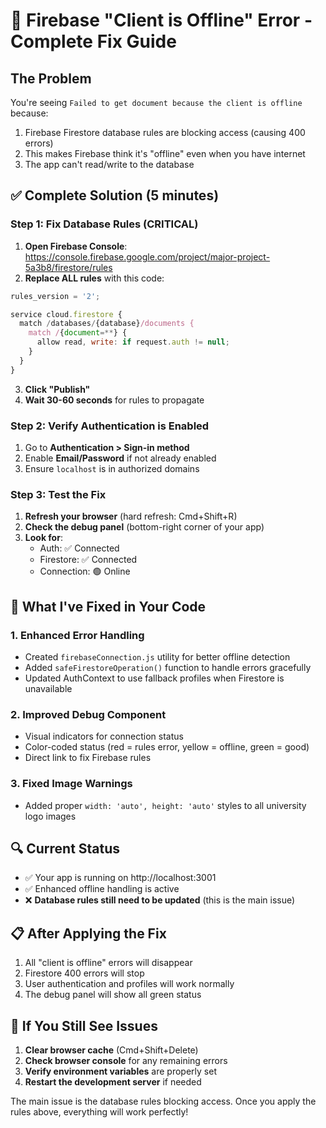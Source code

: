 # 🚨 Firebase "Client is Offline" Error - Complete Fix Guide

## The Problem
You're seeing `Failed to get document because the client is offline` because:
1. Firebase Firestore database rules are blocking access (causing 400 errors)
2. This makes Firebase think it's "offline" even when you have internet
3. The app can't read/write to the database

## ✅ Complete Solution (5 minutes)

### Step 1: Fix Database Rules (CRITICAL)
1. **Open Firebase Console**: https://console.firebase.google.com/project/major-project-5a3b8/firestore/rules
2. **Replace ALL rules** with this code:

```javascript
rules_version = '2';

service cloud.firestore {
  match /databases/{database}/documents {
    match /{document=**} {
      allow read, write: if request.auth != null;
    }
  }
}
```

3. **Click "Publish"**
4. **Wait 30-60 seconds** for rules to propagate

### Step 2: Verify Authentication is Enabled
1. Go to **Authentication > Sign-in method**
2. Enable **Email/Password** if not already enabled
3. Ensure `localhost` is in authorized domains

### Step 3: Test the Fix
1. **Refresh your browser** (hard refresh: Cmd+Shift+R)
2. **Check the debug panel** (bottom-right corner of your app)
3. **Look for**: 
   - Auth: ✅ Connected
   - Firestore: ✅ Connected
   - Connection: 🟢 Online

## 🔧 What I've Fixed in Your Code

### 1. Enhanced Error Handling
- Created `firebaseConnection.js` utility for better offline detection
- Added `safeFirestoreOperation()` function to handle errors gracefully
- Updated AuthContext to use fallback profiles when Firestore is unavailable

### 2. Improved Debug Component
- Visual indicators for connection status
- Color-coded status (red = rules error, yellow = offline, green = good)
- Direct link to fix Firebase rules

### 3. Fixed Image Warnings
- Added proper `width: 'auto', height: 'auto'` styles to all university logo images

## 🔍 Current Status
- ✅ Your app is running on http://localhost:3001
- ✅ Enhanced offline handling is active
- ❌ **Database rules still need to be updated** (this is the main issue)

## 📋 After Applying the Fix
1. All "client is offline" errors will disappear
2. Firestore 400 errors will stop
3. User authentication and profiles will work normally
4. The debug panel will show all green status

## 🚨 If You Still See Issues
1. **Clear browser cache** (Cmd+Shift+Delete)
2. **Check browser console** for any remaining errors
3. **Verify environment variables** are properly set
4. **Restart the development server** if needed

The main issue is the database rules blocking access. Once you apply the rules above, everything will work perfectly!
